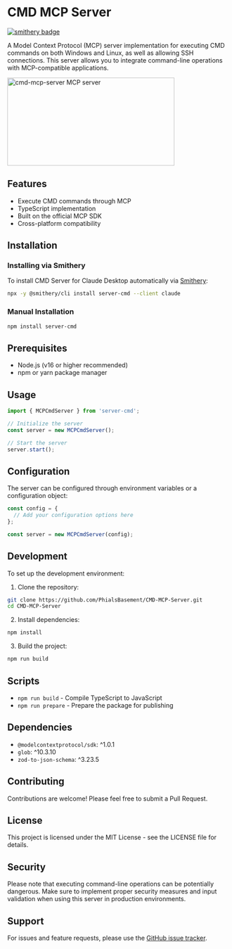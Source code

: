 # CMD MCP Server

[![smithery badge](https://smithery.ai/badge/server-cmd)](https://smithery.ai/server/server-cmd)

A Model Context Protocol (MCP) server implementation for executing CMD commands on both Windows and Linux, as well as allowing SSH connections. This server allows you to integrate command-line operations with MCP-compatible applications.

<a href="https://glama.ai/mcp/servers/s83mqs6123"><img width="380" height="200" src="https://glama.ai/mcp/servers/s83mqs6123/badge" alt="cmd-mcp-server MCP server" /></a>

## Features

- Execute CMD commands through MCP
- TypeScript implementation
- Built on the official MCP SDK
- Cross-platform compatibility

## Installation

### Installing via Smithery

To install CMD Server for Claude Desktop automatically via [Smithery](https://smithery.ai/server/server-cmd):

```bash
npx -y @smithery/cli install server-cmd --client claude
```

### Manual Installation
```bash
npm install server-cmd
```

## Prerequisites

- Node.js (v16 or higher recommended)
- npm or yarn package manager

## Usage

```typescript
import { MCPCmdServer } from 'server-cmd';

// Initialize the server
const server = new MCPCmdServer();

// Start the server
server.start();
```

## Configuration

The server can be configured through environment variables or a configuration object:

```typescript
const config = {
  // Add your configuration options here
};

const server = new MCPCmdServer(config);
```

## Development

To set up the development environment:

1. Clone the repository:
```bash
git clone https://github.com/PhialsBasement/CMD-MCP-Server.git
cd CMD-MCP-Server
```

2. Install dependencies:
```bash
npm install
```

3. Build the project:
```bash
npm run build
```

## Scripts

- `npm run build` - Compile TypeScript to JavaScript
- `npm run prepare` - Prepare the package for publishing

## Dependencies

- `@modelcontextprotocol/sdk`: ^1.0.1
- `glob`: ^10.3.10
- `zod-to-json-schema`: ^3.23.5

## Contributing

Contributions are welcome! Please feel free to submit a Pull Request.

## License

This project is licensed under the MIT License - see the LICENSE file for details.

## Security

Please note that executing command-line operations can be potentially dangerous. Make sure to implement proper security measures and input validation when using this server in production environments.

## Support

For issues and feature requests, please use the [GitHub issue tracker](https://github.com/PhialsBasement/CMD-MCP-Server/issues).
